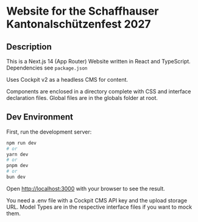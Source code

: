 # Website for the Schaffhauser Kantonalschützenfest 2027

## Description

This is a Next.js 14 (App Router) Website written in React and TypeScript.
Dependencies see ```package.json```

Uses Cockpit v2 as a headless CMS for content.

Components are enclosed in a directory complete with CSS and interface declaration files.
Global files are in the globals folder at root.

## Dev Environment

First, run the development server:

```bash
npm run dev
# or
yarn dev
# or
pnpm dev
# or
bun dev
```

Open [http://localhost:3000](http://localhost:3000) with your browser to see the result.

You need a .env file with a Cockpit CMS API key and the upload storage URL.
Model Types are in the respective interface files if you want to mock them.